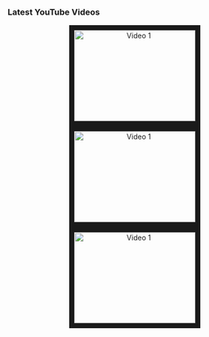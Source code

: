 ### Latest YouTube Videos
<p align="center">
  <a href="https://www.youtube.com/watch?v=7AazC6_3BmE" target="_blank">
    <img src="http://img.youtube.com/vi/7AazC6_3BmE/0.jpg" alt="Video 1" width="240" height="180" border="10" />
  </a>

  <a href="https://www.youtube.com/watch?v=gtR1mf1Blqg" target="_blank">
    <img src="http://img.youtube.com/vi/gtR1mf1Blqg/0.jpg" alt="Video 1" width="240" height="180" border="10" />
  </a>

  <a href="https://www.youtube.com/watch?v=UMXkHRZI8VE" target="_blank">
    <img src="http://img.youtube.com/vi/UMXkHRZI8VE/0.jpg" alt="Video 1" width="240" height="180" border="10" />
  </a>
</p>

